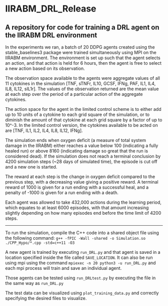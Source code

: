 # IIRABM_DRL_Release
A repository for code for training a DRL agent on the IIRABM DRL environment
---

In the experiments we ran, a batch of 20 DDPG agents created using the stable_baselines3 package were trained simultaneously using MPI on the IIRABM environment. The environment is set up such that the agent selects an action, and that action is held for 6 hours, then the agent is free to select a new action based on its observation.

The observation space available to the agents were aggregate values of all 11 cytokines in the simulation [TNF, sTNFr, IL10, GCSF, IFNg, PAF, IL1, IL4, IL8, IL12, sIL1r]. The values of the observation returned are the mean value at each step over the period of a particular action of the aggregate cytokines.

The action space for the agent in the limited control scheme is to either add up to 10 units of a cytokine to each grid square of the simulation, or to diminish the amount of that cytokine at each grid square by a factor of up to 10^-3. In the limited control version, the cytokines available to be acted on are [TNF, IL1, IL2, IL4, IL8, IL12, IFNg].

The simulation ends when oxygen deficit (a measure of total system damage in the IIRABM) either reaches a value below 100 (indicating a fully healed run) or above 8160 (indicating damage so great that the run is considered dead). If the simulation does not reach a terminal conclusion by 4200 simulation steps (~28 days of simulated time), the episode is cut off and a new one is started.

The reward at each step is the change in oxygen deficit compared to the previous step, with a decreasing value giving a positive reward. A terminal reward of 1000 is given for a run ending with a successful heal, and a penalty of -1000 is given for a run ending with a death.

Each agent was allowed to take 432,000 actions during the learning period, which equates to at least 6000 episodes, with that amount increasing slightly depending on how many episodes end before the time limit  of 4200 steps.



---


To run the simulation, compile the C++ code into a shared object file using the following command:
`g++ -fPIC -Wall -shared -o Simulation.so ./CPP_Hypo/*.cpp -std=c++11 -O3`

A new agent is trained by executing `run_DRL.py` and that agent is saved in a location specified inside the file called `SAVE_LOCATION`.
It can also be run using mpi using the command `mpiexec -n 20 python3 -u run_DRL.py` and each mpi process will train and save an individual agent.

Those agents can be tested using `run_DRLtest.py` by executing the file in the same way as `run_DRL.py`

The test data can be visualized using `plot_training_data.py` and correctly specifying the desired files to visualize.
